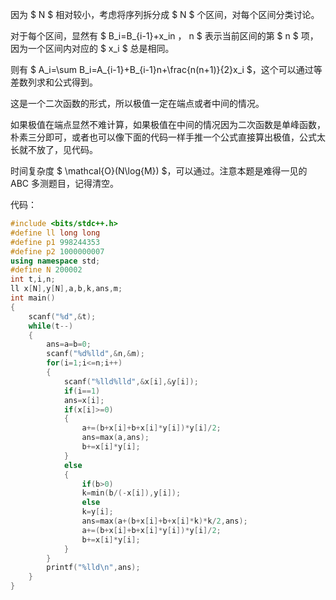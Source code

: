 因为 $ N $ 相对较小，考虑将序列拆分成 $ N $ 个区间，对每个区间分类讨论。

对于每个区间，显然有 $ B_i=B_{i-1}+x_in $，$ n $ 表示当前区间的第 $ n $ 项，因为一个区间内对应的 $ x_i $ 总是相同。

则有 $ A_i=\sum B_i=A_{i-1}+B_{i-1}n+\frac{n(n+1)}{2}x_i $，这个可以通过等差数列求和公式得到。

这是一个二次函数的形式，所以极值一定在端点或者中间的情况。

如果极值在端点显然不难计算，如果极值在中间的情况因为二次函数是单峰函数，朴素三分即可，或者也可以像下面的代码一样手推一个公式直接算出极值，公式太长就不放了，见代码。

时间复杂度 $ \mathcal{O}(N\log{M}) $，可以通过。注意本题是难得一见的 ABC 多测题目，记得清空。

代码：

```cpp
#include <bits/stdc++.h>
#define ll long long
#define p1 998244353
#define p2 1000000007
using namespace std;
#define N 200002
int t,i,n;
ll x[N],y[N],a,b,k,ans,m;
int main()
{
	scanf("%d",&t);
	while(t--)
	{
		ans=a=b=0;
		scanf("%d%lld",&n,&m);
		for(i=1;i<=n;i++)
		{
			scanf("%lld%lld",&x[i],&y[i]);
			if(i==1) 
			ans=x[i];
			if(x[i]>=0)
			{
				a+=(b+x[i]+b+x[i]*y[i])*y[i]/2;
				ans=max(a,ans);
				b+=x[i]*y[i];
			}
			else
			{
				if(b>0) 
				k=min(b/(-x[i]),y[i]);
				else 
				k=y[i];
				ans=max(a+(b+x[i]+b+x[i]*k)*k/2,ans);
				a+=(b+x[i]+b+x[i]*y[i])*y[i]/2;
				b+=x[i]*y[i];
			}
		}
		printf("%lld\n",ans);
	}
}
```
